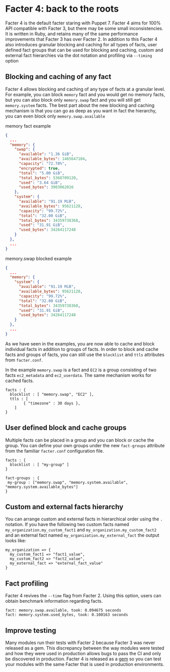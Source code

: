 # Facter 4: back to the roots

Facter 4 is the default facter staring with Puppet 7. Facter 4 aims for 100% API compatible with Facter 3, but there may be some small inconsistencies. It is written in Ruby, and retains many of the same performance improvements that Facter 3 has over Facter 2. In addition to this Facter 4 also introduces granular blocking and caching for all types of facts, user defined fact groups that can be used for blocking and caching, custom and external fact hierarchies via the dot notation and profiling via `--timing` option


## Blocking and caching of any fact

Facter 4 allows blocking and caching of any type of facts at a granular level. For example, you can block `memory` fact and you would get no memory facts, but you can also block only  `memory.swap`  fact and you will still get `memory.system` facts. The best part about the new blocking and caching mechanism is that you can go as deep as you want in fact the hierarchy, you can even block only `memory.swap.available`

memory fact example
```json
{
  ...
  "memory": {
    "swap": {
      "available": "1.36 GiB",
      "available_bytes": 1465647104,
      "capacity": "72.70%",
      "encrypted": true,
      "total": "5.00 GiB",
      "total_bytes": 5368709120,
      "used": "3.64 GiB",
      "used_bytes": 3903062016
    },
    "system": {
      "available": "91.19 MiB",
      "available_bytes": 95621120,
      "capacity": "99.72%",
      "total": "32.00 GiB",
      "total_bytes": 34359738368,
      "used": "31.91 GiB",
      "used_bytes": 34264117248
    }
  },
  ...
}
```

memory.swap blocked example
``` json
{
  ...
  "memory": {
    "system": {
      "available": "91.19 MiB",
      "available_bytes": 95621120,
      "capacity": "99.72%",
      "total": "32.00 GiB",
      "total_bytes": 34359738368,
      "used": "31.91 GiB",
      "used_bytes": 34264117248
    }
  },
  ...
}
```

As we have seen in the examples, you are now able to cache and block individual facts in addition to groups of facts. In order to block and cache facts and groups of facts, you can still use the `blocklist` and `ttls` attributes from `facter.conf`. 

In the example `memory.swap` is a fact and `EC2` is a group consisting of two facts `ec2_metadata` and `ec2_userdata`. The same mechanism works for cached facts.

``` hocon
facts : {
  blocklist : [ "memory.swap", "EC2" ],
  ttls : [
        { "timezone" : 30 days },
    ]
}
```


## User defined block and cache groups
Multiple facts can be placed in a group and you can block or cache the group. You can define your own groups under the new  `fact-groups` attribute from the familiar `facter.conf` configuration file.

```
facts : {
  blocklist : [ "my-group" ]
}

fact-groups : {
 my-group : ["memory.swap", "memory.system.available", "memory.system.available_bytes"]
}
```


## Custom and external facts hierarchy
You can arrange custom and external facts in hierarchical order using the `.` notation. If you have the following two custom facts named `my_organization.my_custom_fact1` and `my_organization.my_custom_fact2` and an external fact named `my_organization.my_external_fact` the output looks like: 

``` hocon
my_organization => {
  my_custom_fact1 => "fact1_value",
  my_custom_fact2 => "fact2_value",
  my_external_fact => "external_fact_value"
}

```


## Fact profiling

Facter 4 revives the `--time` flag from Facter 2. Using this option, users can obtain benchmark information regarding facts. 

```
fact: memory.swap.available, took: 0.094675 seconds
fact: memory.system.used_bytes, took: 0.100163 seconds
```


## Improve testing

Many modules run their tests with Facter 2 because Facter 3 was never released as a gem. This discrepancy between the way modules were tested and how they were used in production allows bugs to pass the CI and only be discovered in production. Facter 4 is released as a [gem](https://rubygems.org/gems/facter/versions) so you can test your modules with the same Facter that is used in production environments.